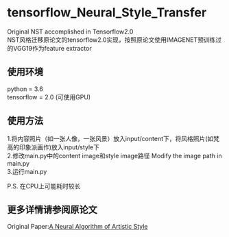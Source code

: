 # tensorflow_Neural_Style_Transfer

Original NST accomplished in Tensorflow2.0  
NST风格迁移原论文的tensorflow2.0实现，按照原论文使用IMAGENET预训练过的VGG19作为feature extractor

## 使用环境
python = 3.6  
tensorflow = 2.0 (可使用GPU)  

## 使用方法
1.将内容照片（如一张人像，一张风景）放入input/content下，将风格照片(如梵高的印象派画作)放入input/style下  
2.修改main.py中的content image和style image路径 Modify the image path in main.py  
3.运行main.py  

P.S. 在CPU上可能耗时较长

## 更多详情请参阅原论文
Original Paper:[A Neural Algorithm of Artistic Style](https://arxiv.org/abs/1508.06576)


